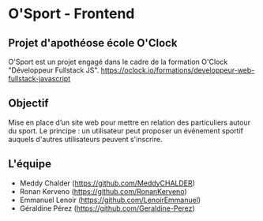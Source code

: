 # O'Sport - Frontend

## Projet d'apothéose école O'Clock

O'Sport est un projet engagé dans le cadre de la formation O'Clock "Développeur Fullstack JS".
https://oclock.io/formations/developpeur-web-fullstack-javascript

## Objectif

Mise en place d’un site web pour mettre en relation des particuliers autour du sport. Le principe : un utilisateur peut proposer un événement sportif auquels d'autres utilisateurs peuvent s'inscrire.

## L'équipe

- Meddy Chalder (https://github.com/MeddyCHALDER)
- Ronan Kerveno (https://github.com/RonanKerveno)
- Emmanuel Lenoir (https://github.com/LenoirEmmanuel)
- Géraldine Pérez (https://github.com/Geraldine-Perez)